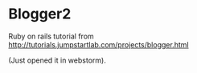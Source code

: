 Blogger2
========

Ruby on rails tutorial from http://tutorials.jumpstartlab.com/projects/blogger.html


(Just opened it in webstorm).